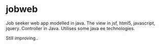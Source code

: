 # jobweb
Job seeker web app modelled in java.
The view in jsf, html5, javascript, jquery.
Controller in Java.
Utilises some java ee technologies.

Still improving..
